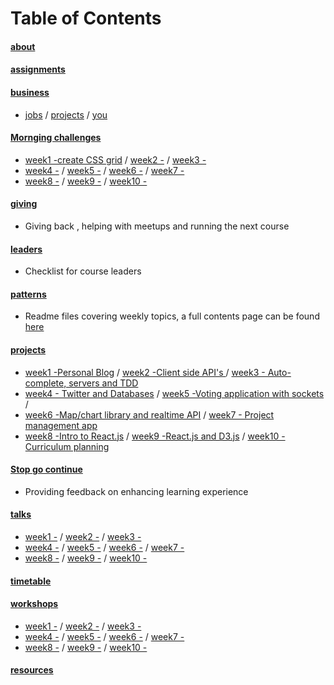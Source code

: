 # Table of Contents  
#### [about]()  
#### [assignments]()   
#### [business]()
-   [jobs]() /  [projects]()  / [you]()

#### [Mornging challenges]()

  *   [week1 -create CSS grid]() /   [week2 -]() /   [week3 -]()
  *   [week4 -]() /   [week5 -]() /    [week6 -]() /   [week7 -]()
  *   [week8 -]() /   [week9 -]() /    [week10 -]()

#### [giving]()
- Giving back , helping with meetups and running the next course

#### [leaders]()
- Checklist for course leaders

#### [patterns]()
- Readme files covering weekly topics, a full contents page can be found  [here]()

#### [projects]()

+    [week1 -Personal Blog]() / [week2 -Client side API's ]() / [week3 - Auto-complete, servers and TDD]()
+    [week4 - Twitter and Databases]() / [week5 -Voting application with sockets]() / 
+    [week6 -Map/chart library and realtime API]() / [week7 - Project management app]()
+    [week8 -Intro to React.js]() / [week9 -React.js and D3.js]() / [week10 -Curriculum planning]()

#### [Stop go continue]()
+  Providing feedback on enhancing learning experience 

#### [talks]()

+    [week1 -]() / [week2 -]() / [week3 -]()
+    [week4 -]() / [week5 -]() / [week6 -]() / [week7 -]()
+    [week8 -]() / [week9 -]() / [week10 -]()

#### [timetable]()

#### [workshops]()

+    [week1 -]() / [week2 -]() / [week3 -]()
+    [week4 -]() / [week5 -]() / [week6 -]() / [week7 -]()
+    [week8 -]() / [week9 -]() / [week10 -]()

#### [resources]()
